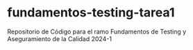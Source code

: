 # fundamentos-testing-tarea1
Repositorio de Código para el ramo Fundamentos de Testing y Aseguramiento de la Calidad 2024-1
